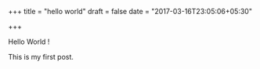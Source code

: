 +++
title = "hello world"
draft = false
date = "2017-03-16T23:05:06+05:30"

+++

Hello World !

This is my first post.
